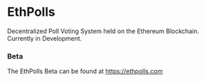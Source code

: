 ﻿# EthPolls
Decentralized Poll Voting System held on the Ethereum Blockchain. 
Currently in Development.

### Beta
The EthPolls Beta can be found at https://ethpolls.com

